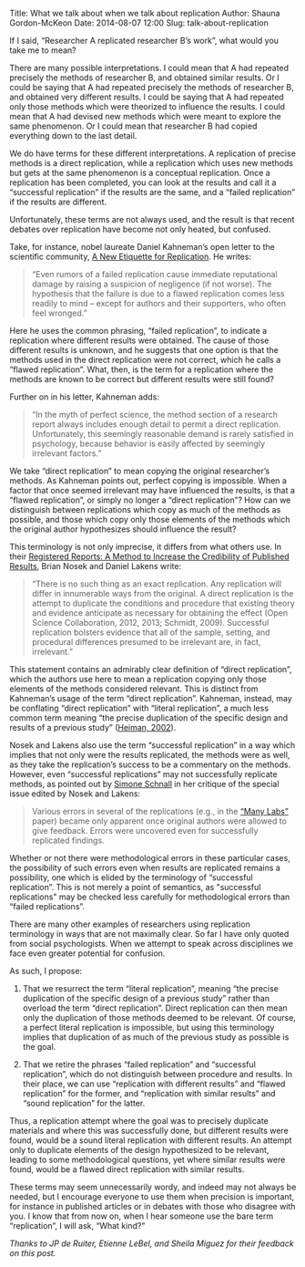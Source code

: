 Title: What we talk about when we talk about replication
Author: Shauna Gordon-McKeon
Date: 2014-08-07 12:00
Slug: talk-about-replication

If I said, “Researcher A replicated researcher B’s work”, what would you take me to mean?  

There are many possible interpretations. I could mean that A had repeated precisely the methods of researcher B, and obtained similar results.  Or I could be saying that A had repeated precisely the methods of researcher B, and obtained very different results.  I could be saying that A had repeated only those methods which were theorized to influence the results.  I could mean that A had devised new methods which were meant to explore the same phenomenon.  Or I could mean that researcher B had copied everything down to the last detail.  

We do have terms for these different interpretations.  A replication of precise methods is a direct replication, while a replication which uses new methods but gets at the same phenomenon is a conceptual replication.  Once a replication has been completed, you can look at the results and call it a “successful replication” if the results are the same, and a “failed replication” if the results are different.  

Unfortunately, these terms are not always used, and the result is that recent debates over replication have become not only heated, but confused.  

Take, for instance, nobel laureate Daniel Kahneman’s open letter to the scientific community, [A New Etiquette for Replication](http://www.scribd.com/doc/225285909/Kahneman-Commentary).  He writes:  

> “Even rumors of a failed replication cause immediate reputational damage by raising a suspicion of negligence (if not worse). The hypothesis that the failure is due to a flawed replication comes less readily to mind – except for authors and their supporters, who often feel wronged.” 

Here he uses the common phrasing, “failed replication”, to indicate a replication where different results were obtained.  The cause of those different results is unknown, and he suggests that one option is that the methods used in the direct replication were not correct, which he calls a “flawed replication”.  What, then, is the term for a replication where the methods are known to be correct but different results were still found?

Further on in his letter, Kahneman adds:

> “In the myth of perfect science, the method section of a research report always includes enough detail to permit a direct replication. Unfortunately, this seemingly reasonable demand is rarely satisfied in psychology, because behavior is easily affected by seemingly irrelevant factors.”  

We take “direct replication” to mean copying the original researcher’s methods.  As Kahneman points out, perfect copying is impossible.  When a factor that once seemed irrelevant may have influenced the results, is that a “flawed replication”, or simply no longer a “direct replication”?  How can we distinguish between replications which copy as much of the methods as possible, and those which copy only those elements of the methods which the original author hypothesizes should influence the result?

This terminology is not only imprecise, it differs from what others use.  In their [Registered Reports: A Method to Increase the Credibility of Published Results](http://www.psycontent.com/content/311q281518161139/fulltext.html), Brian Nosek and Daniel Lakens write:

> “There is no such thing as an exact replication. Any replication will differ in innumerable ways from the original. A direct replication is the attempt to duplicate the conditions and procedure that existing theory and evidence anticipate as necessary for obtaining the effect (Open Science Collaboration, 2012, 2013; Schmidt, 2009). Successful replication bolsters evidence that all of the sample, setting, and procedural differences presumed to be irrelevant are, in fact, irrelevant.”

This statement contains an admirably clear definition of “direct replication”, which the authors use here to mean a replication copying only those elements of the methods considered relevant.  This is distinct from Kahneman’s usage of the term “direct replication”.  Kahneman, instead, may be conflating “direct replication” with “literal replication”, a much less common term meaning “the precise duplication of the specific design and results of a previous study” ([Heiman, 2002](http://www.psychwiki.com/wiki/What_is_a_literal_replication%3F)).

Nosek and Lakens also use the term “successful replication” in a way which implies that not only were the results replicated, the methods were as well, as they take the replication’s success to be a commentary on the methods.  However, even “successful replications” may not successfully replicate methods, as pointed out by [Simone Schnall](http://www.spspblog.org/simone-schnall-on-her-experience-with-a-registered-replication-project/) in her critique of the special issue edited by Nosek and Lakens:

> Various errors in several of the replications (e.g., in the [“Many Labs”](http://www.psycontent.com/content/n657m04571w51j70/?p=5709f7ef6aaf4a4ea65b5433c116abbe&pi=1) paper) became only apparent once original authors were allowed to give feedback. Errors were uncovered even for successfully replicated findings. 

Whether or not there were methodological errors in these particular cases, the possibility of such errors even when results are replicated remains a possibility, one which is elided by the terminology of “successful replication”.  This is not merely a point of semantics, as "successful replications" may be checked less carefully for methodological errors than “failed replications”.

There are many other examples of researchers using replication terminology in ways that are not maximally clear.  So far I have only quoted from social psychologists.  When we attempt to speak across disciplines we face even greater potential for confusion.

As such, I propose:

1)  That we resurrect the term “literal replication”, meaning “the precise duplication of the specific design of a previous study” rather than overload the term “direct replication”.  Direct replication can then mean only the duplication of those methods deemed to be relevant.  Of course, a perfect literal replication is impossible, but using this terminology implies that duplication of as much of the previous study as possible is the goal.

2)  That we retire the phrases “failed replication” and “successful replication”, which do not distinguish between procedure and results.  In their place, we can use “replication with different results” and “flawed replication” for the former, and “replication with similar results” and “sound replication” for the latter.

Thus, a replication attempt where the goal was to precisely duplicate materials and where this was successfully done, but different results were found, would be a sound literal replication with different results.  An attempt only to duplicate elements of the design hypothesized to be relevant, leading to some methodological questions, yet where similar results were found, would be a flawed direct replication with similar results.

These terms may seem unnecessarily wordy, and indeed may not always be needed, but I encourage everyone to use them when precision is important, for instance in published articles or in debates with those who disagree with you.  I know that from now on, when I hear someone use the bare term “replication”, I will ask, “What kind?”

_Thanks to JP de Ruiter, Etienne LeBel, and Sheila Miguez for their feedback on this post._

